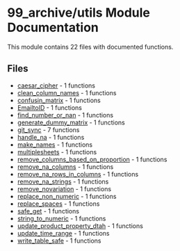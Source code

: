 # 99_archive/utils Module Documentation

This module contains 22 files with documented functions.

## Files
- [caesar_cipher](caesar_cipher.md) - 1 functions
- [clean_column_names](clean_column_names.md) - 1 functions
- [confusin_matrix](confusin_matrix.md) - 1 functions
- [EmailtoID](EmailtoID.md) - 1 functions
- [find_number_or_nan](find_number_or_nan.md) - 1 functions
- [generate_dummy_matrix](generate_dummy_matrix.md) - 1 functions
- [git_sync](git_sync.md) - 7 functions
- [handle_na](handle_na.md) - 1 functions
- [make_names](make_names.md) - 1 functions
- [multiplesheets](multiplesheets.md) - 1 functions
- [remove_columns_based_on_proportion](remove_columns_based_on_proportion.md) - 1 functions
- [remove_na_columns](remove_na_columns.md) - 1 functions
- [remove_na_rows_in_columns](remove_na_rows_in_columns.md) - 1 functions
- [remove_na_strings](remove_na_strings.md) - 1 functions
- [remove_novariation](remove_novariation.md) - 1 functions
- [replace_non_numeric](replace_non_numeric.md) - 1 functions
- [replace_spaces](replace_spaces.md) - 1 functions
- [safe_get](safe_get.md) - 1 functions
- [string_to_numeric](string_to_numeric.md) - 1 functions
- [update_product_property_dtah](update_product_property_dtah.md) - 1 functions
- [update_time_range](update_time_range.md) - 1 functions
- [write_table_safe](write_table_safe.md) - 1 functions
